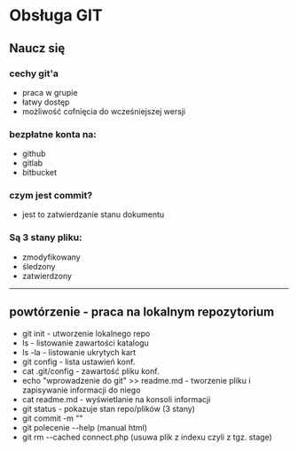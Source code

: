 # Obsługa GIT

## Naucz się

### cechy git'a
- praca w grupie
- łatwy dostęp
- możliwość cofnięcia do wcześniejszej wersji

### bezpłatne konta na:
- github
- gitlab
- bitbucket

### czym jest commit?
- jest to zatwierdzanie stanu dokumentu


### Są 3 stany pliku:
- zmodyfikowany
- śledzony
- zatwierdzony

---

## powtórzenie - praca na lokalnym repozytorium

- git init - utworzenie lokalnego repo
- ls - listowanie zawartości katalogu
- ls -la - listowanie ukrytych kart
- git config - lista ustawień konf.
- cat .git/config - zawartość pliku konf.
- echo "wprowadzenie do git" >> readme.md - tworzenie pliku i zapisywanie informacji do niego
- cat readme.md - wyświetlanie na konsoli informacji
- git status - pokazuje stan repo/plików (3 stany)
- git commit -m ""
- git polecenie --help (manual html)
- git rm --cached connect.php (usuwa plik z indexu czyli z tgz. stage)